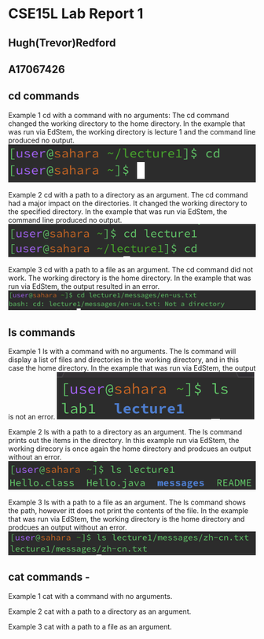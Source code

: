 # CSE15L Lab Report 1
## Hugh(Trevor)Redford
## A17067426

## cd commands

Example 1 cd with a command with no arguments: The cd command changed the working directory to the home directory. In the example that was run via EdStem, the working directory is lecture 1 and the command line produced no output. 
![image](https://github.com/tredford1412/cse15l-lab-reports/blob/main/Screen%20Shot%202024-01-16%20at%206.36.09%20PM.png)

Example 2 cd with a path to a directory as an argument. The cd command had a major impact on the directories. It changed the working directory to the specified directory. In the example that was run via EdStem, the command line produced no output.
![image](https://github.com/tredford1412/cse15l-lab-reports/blob/main/Screen%20Shot%202024-01-16%20at%206.35.47%20PM.png)

Example 3 cd with a path to a file as an argument. The cd command did not work. The working directory is the home directory. In the example that was run via EdStem, the output resulted in an error. 
![image](https://github.com/tredford1412/cse15l-lab-reports/blob/main/Screen%20Shot%202024-01-16%20at%206.36.52%20PM.png)

## ls commands

Example 1 ls with a command with no arguments. The ls command will display a list of files and directories in the working directory, and in this case the home directory. In the example that was run via EdStem, the output is not an error.
![image](https://github.com/tredford1412/cse15l-lab-reports/blob/main/Screen%20Shot%202024-01-16%20at%206.55.32%20PM.png)

Example 2 ls with a path to a directory as an argument. The ls command prints out the items in the directory. In this example run via EdStem, the working direcory is once again the home directory and prodcues an output without an error.
![image](https://github.com/tredford1412/cse15l-lab-reports/blob/main/Screen%20Shot%202024-01-16%20at%206.13.58%20PM.png)

Example 3 ls with a path to a file as an argument. The ls command shows the path, however itt does not print the contents of the file. In the example that was run via EdStem, the working directory is the home directory and prodcues an output without an error.
![image](https://github.com/tredford1412/cse15l-lab-reports/blob/main/Screen%20Shot%202024-01-16%20at%206.13.34%20PM.png)
## cat commands - 

Example 1 cat with a command with no arguments.

Example 2 cat with a path to a directory as an argument.

Example 3 cat with a path to a file as an argument.
